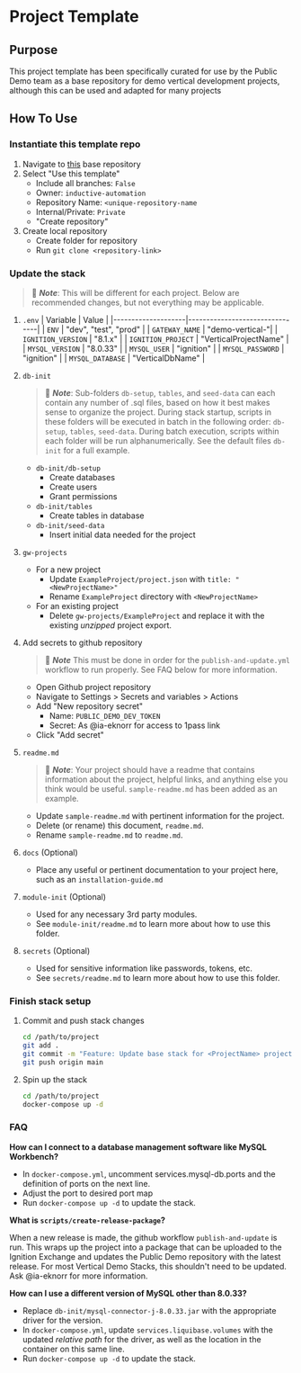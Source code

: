 # Project Template

## Purpose

This project template has been specifically curated for use by the Public Demo team as a base repository for demo vertical development projects, although this can be used and adapted for many projects

## How To Use

### Instantiate this template repo

1. Navigate to [this](https://github.com/inductive-automation/demo-vertical-base) base repository
2. Select "Use this template"
   * Include all branches: `False`
   * Owner: `inductive-automation`
   * Repository Name: `<unique-repository-name`
   * Internal/Private: `Private`
   * "Create repository"
3. Create local repository
   * Create folder for repository
   * Run `git clone <repository-link>`

### Update the stack

> :memo: **_Note_**: This will be different for each project. Below are recommended changes, but not everything may be applicable.

1. `.env`
   | Variable           | Value                          |
   |--------------------|--------------------------------|
   | `ENV`              | "dev", "test", "prod"          |
   | `GATEWAY_NAME`     | "demo-vertical-<vertical-name>"|
   | `IGNITION_VERSION` | "8.1.x"                        |
   | `IGNITION_PROJECT` | "VerticalProjectName"          |
   | `MYSQL_VERSION`    | "8.0.33"                       |
   | `MYSQL_USER`       | "ignition"                     |
   | `MYSQL_PASSWORD`   | "ignition"                     |
   | `MYSQL_DATABASE`   | "VerticalDbName"               |

2. `db-init`
   > :memo: **_Note_**: Sub-folders `db-setup`, `tables`, and `seed-data` can each contain any number of .sql files, based on how it best makes sense to organize the project. During stack startup, scripts in these folders will be executed in batch in the following order: `db-setup`, `tables`, `seed-data`. During batch execution, scripts within each folder will be run alphanumerically. See the default files `db-init` for a full example.

   * `db-init/db-setup`
      * Create databases
      * Create users
      * Grant permissions
   * `db-init/tables`
      * Create tables in database
   * `db-init/seed-data`
      * Insert initial data needed for the project

3. `gw-projects`
   * For a new project
      * Update `ExampleProject/project.json` with `title: "<NewProjectName>"`
      * Rename `ExampleProject` directory with `<NewProjectName>`
   * For an existing project
      * Delete `gw-projects/ExampleProject` and replace it with the existing _unzipped_ project export.

4. Add secrets to github repository
   > :memo: **_Note_** This must be done in order for the `publish-and-update.yml` workflow to run properly. See FAQ below for more information.

   * Open Github project repository
   * Navigate to Settings > Secrets and variables > Actions
   * Add "New repository secret"
     * Name: `PUBLIC_DEMO_DEV_TOKEN`
     * Secret: As @ia-eknorr for access to 1pass link
   * Click "Add secret"

5. `readme.md`
   > :memo: **_Note_**: Your project should have a readme that contains information about the project, helpful links, and anything else you think would be useful. `sample-readme.md` has been added as an example.

   * Update `sample-readme.md` with pertinent information for the project.
   * Delete (or rename) this document, `readme.md`.
   * Rename `sample-readme.md` to `readme.md`.

6. `docs` (Optional)
   * Place any useful or pertinent documentation to your project here, such as an `installation-guide.md`

7. `module-init` (Optional)

   * Used for any necessary 3rd party modules.
   * See `module-init/readme.md` to learn more about how to use this folder.

8. `secrets` (Optional)
   * Used for sensitive information like passwords, tokens, etc.
   * See `secrets/readme.md` to learn more about how to use this folder.

### Finish stack setup

1. Commit and push stack changes

   ```bash
   cd /path/to/project
   git add .
   git commit -m "Feature: Update base stack for <ProjectName> project"
   git push origin main
   ```

2. Spin up the stack

   ```bash
   cd /path/to/project
   docker-compose up -d
   ```

### FAQ

**How can I connect to a database management software like MySQL Workbench?**

* In `docker-compose.yml`, uncomment services.mysql-db.ports and the definition of ports on the next line.
* Adjust the port to desired port map
* Run `docker-compose up -d` to update the stack.

**What is `scripts/create-release-package`?**

When a new release is made, the github workflow `publish-and-update` is run. This wraps up the project into a package that can be uploaded to the Ignition Exchange and updates the Public Demo repository with the latest release. For most Vertical Demo Stacks, this shouldn't need to be updated. Ask @ia-eknorr for more information.

**How can I use a different version of MySQL other than 8.0.33?**

* Replace `db-init/mysql-connector-j-8.0.33.jar` with the appropriate driver for the version.
* In `docker-compose.yml`, update `services.liquibase.volumes` with the updated _relative path_ for the driver, as well as the location in the container on this same line.
* Run `docker-compose up -d` to update the stack.
